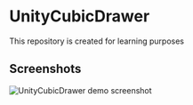# UnityCubicDrawer
This repository is created for learning purposes

## Screenshots
![UnityCubicDrawer demo screenshot](http://storage4.static.itmages.ru/i/16/0924/h_1474729438_2416155_44d8e85301.png)
